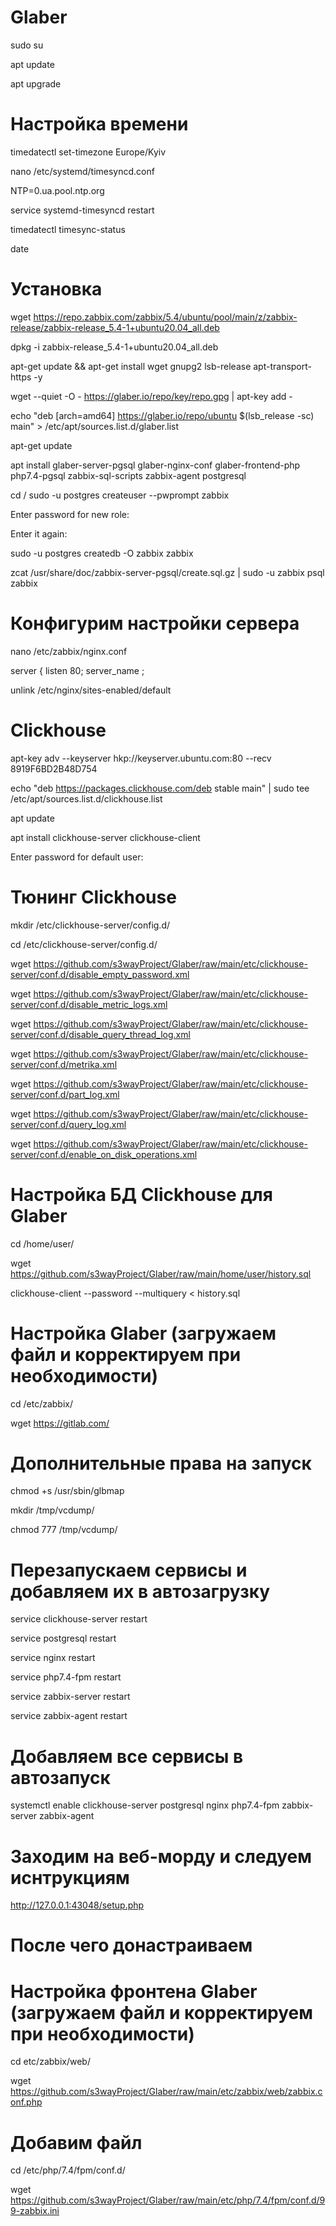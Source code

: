 # Glaber
sudo su

apt update

apt upgrade

# Настройка времени
timedatectl set-timezone Europe/Kyiv

nano /etc/systemd/timesyncd.conf

NTP=0.ua.pool.ntp.org

service systemd-timesyncd restart

timedatectl timesync-status

date

# Установка
wget https://repo.zabbix.com/zabbix/5.4/ubuntu/pool/main/z/zabbix-release/zabbix-release_5.4-1+ubuntu20.04_all.deb

dpkg -i zabbix-release_5.4-1+ubuntu20.04_all.deb

apt-get update && apt-get install wget gnupg2 lsb-release apt-transport-https -y 

wget --quiet -O - https://glaber.io/repo/key/repo.gpg | apt-key add -

echo "deb [arch=amd64] https://glaber.io/repo/ubuntu $(lsb_release -sc) main" > /etc/apt/sources.list.d/glaber.list

apt-get update

apt install glaber-server-pgsql glaber-nginx-conf glaber-frontend-php php7.4-pgsql zabbix-sql-scripts zabbix-agent postgresql

cd /
sudo -u postgres createuser --pwprompt zabbix

Enter password for new role: <password>

Enter it again: <password>

sudo -u postgres createdb -O zabbix zabbix

zcat /usr/share/doc/zabbix-server-pgsql/create.sql.gz | sudo -u zabbix psql zabbix

# Конфигурим настройки сервера
nano /etc/zabbix/nginx.conf

server {
        listen          80;
        server_name     <server IP-address>;

unlink /etc/nginx/sites-enabled/default

# Clickhouse
apt-key adv --keyserver hkp://keyserver.ubuntu.com:80 --recv 8919F6BD2B48D754

echo "deb https://packages.clickhouse.com/deb stable main" | sudo tee \
    /etc/apt/sources.list.d/clickhouse.list

apt update

apt install clickhouse-server clickhouse-client

Enter password for default user:<password>

# Тюнинг Clickhouse
mkdir /etc/clickhouse-server/config.d/

cd /etc/clickhouse-server/config.d/

wget https://github.com/s3wayProject/Glaber/raw/main/etc/clickhouse-server/conf.d/disable_empty_password.xml

wget https://github.com/s3wayProject/Glaber/raw/main/etc/clickhouse-server/conf.d/disable_metric_logs.xml

wget https://github.com/s3wayProject/Glaber/raw/main/etc/clickhouse-server/conf.d/disable_query_thread_log.xml

wget https://github.com/s3wayProject/Glaber/raw/main/etc/clickhouse-server/conf.d/metrika.xml

wget https://github.com/s3wayProject/Glaber/raw/main/etc/clickhouse-server/conf.d/part_log.xml

wget https://github.com/s3wayProject/Glaber/raw/main/etc/clickhouse-server/conf.d/query_log.xml

wget https://github.com/s3wayProject/Glaber/raw/main/etc/clickhouse-server/conf.d/enable_on_disk_operations.xml



# Настройка БД Clickhouse для Glaber
cd /home/user/ 

wget https://github.com/s3wayProject/Glaber/raw/main/home/user/history.sql

clickhouse-client --password --multiquery < history.sql

# Настройка Glaber (загружаем файл и корректируем при необходимости)
cd /etc/zabbix/

wget https://gitlab.com/

# Дополнительные права на запуск
chmod +s /usr/sbin/glbmap

mkdir /tmp/vcdump/

chmod 777 /tmp/vcdump/

# Перезапускаем сервисы и добавляем их в автозагрузку
service clickhouse-server restart

service postgresql restart

service nginx restart

service php7.4-fpm restart

service zabbix-server restart

service zabbix-agent restart

# Добавляем все сервисы в автозапуск
systemctl enable clickhouse-server postgresql nginx php7.4-fpm zabbix-server zabbix-agent

# Заходим на веб-морду и следуем иснтрукциям
http://127.0.0.1:43048/setup.php

# После чего донастраиваем
# Настройка фронтена Glaber (загружаем файл и корректируем при необходимости)
cd etc/zabbix/web/

wget https://github.com/s3wayProject/Glaber/raw/main/etc/zabbix/web/zabbix.conf.php

# Добавим файл
cd /etc/php/7.4/fpm/conf.d/

wget https://github.com/s3wayProject/Glaber/raw/main/etc/php/7.4/fpm/conf.d/99-zabbix.ini
